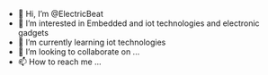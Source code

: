 - 👋 Hi, I’m @ElectricBeat
- 👀 I’m interested in Embedded and iot technologies and electronic gadgets
- 🌱 I’m currently learning iot technologies
- 💞️ I’m looking to collaborate on ...
- 📫 How to reach me ...

<!---
ElectricBeat/ElectricBeat is a ✨ special ✨ repository because its `README.md` (this file) appears on your GitHub profile.
You can click the Preview link to take a look at your changes.
--->

